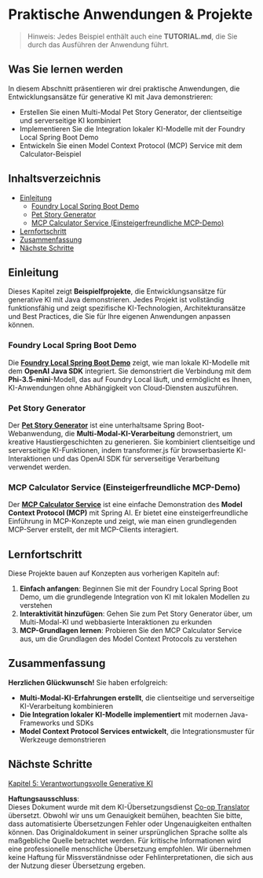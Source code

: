 <!--
CO_OP_TRANSLATOR_METADATA:
{
  "original_hash": "da1b6d87b8a73306b29f9a1bdd681221",
  "translation_date": "2025-07-21T16:32:07+00:00",
  "source_file": "04-PracticalSamples/README.md",
  "language_code": "de"
}
-->
# Praktische Anwendungen & Projekte

> Hinweis: Jedes Beispiel enthält auch eine **TUTORIAL.md**, die Sie durch das Ausführen der Anwendung führt.

## Was Sie lernen werden
In diesem Abschnitt präsentieren wir drei praktische Anwendungen, die Entwicklungsansätze für generative KI mit Java demonstrieren:
- Erstellen Sie einen Multi-Modal Pet Story Generator, der clientseitige und serverseitige KI kombiniert
- Implementieren Sie die Integration lokaler KI-Modelle mit der Foundry Local Spring Boot Demo
- Entwickeln Sie einen Model Context Protocol (MCP) Service mit dem Calculator-Beispiel

## Inhaltsverzeichnis

- [Einleitung](../../../04-PracticalSamples)
  - [Foundry Local Spring Boot Demo](../../../04-PracticalSamples)
  - [Pet Story Generator](../../../04-PracticalSamples)
  - [MCP Calculator Service (Einsteigerfreundliche MCP-Demo)](../../../04-PracticalSamples)
- [Lernfortschritt](../../../04-PracticalSamples)
- [Zusammenfassung](../../../04-PracticalSamples)
- [Nächste Schritte](../../../04-PracticalSamples)

## Einleitung

Dieses Kapitel zeigt **Beispielfprojekte**, die Entwicklungsansätze für generative KI mit Java demonstrieren. Jedes Projekt ist vollständig funktionsfähig und zeigt spezifische KI-Technologien, Architekturansätze und Best Practices, die Sie für Ihre eigenen Anwendungen anpassen können.

### Foundry Local Spring Boot Demo

Die **[Foundry Local Spring Boot Demo](foundrylocal/README.md)** zeigt, wie man lokale KI-Modelle mit dem **OpenAI Java SDK** integriert. Sie demonstriert die Verbindung mit dem **Phi-3.5-mini**-Modell, das auf Foundry Local läuft, und ermöglicht es Ihnen, KI-Anwendungen ohne Abhängigkeit von Cloud-Diensten auszuführen.

### Pet Story Generator

Der **[Pet Story Generator](petstory/README.md)** ist eine unterhaltsame Spring Boot-Webanwendung, die **Multi-Modal-KI-Verarbeitung** demonstriert, um kreative Haustiergeschichten zu generieren. Sie kombiniert clientseitige und serverseitige KI-Funktionen, indem transformer.js für browserbasierte KI-Interaktionen und das OpenAI SDK für serverseitige Verarbeitung verwendet werden.

### MCP Calculator Service (Einsteigerfreundliche MCP-Demo)

Der **[MCP Calculator Service](mcp/calculator/README.md)** ist eine einfache Demonstration des **Model Context Protocol (MCP)** mit Spring AI. Er bietet eine einsteigerfreundliche Einführung in MCP-Konzepte und zeigt, wie man einen grundlegenden MCP-Server erstellt, der mit MCP-Clients interagiert.

## Lernfortschritt

Diese Projekte bauen auf Konzepten aus vorherigen Kapiteln auf:

1. **Einfach anfangen**: Beginnen Sie mit der Foundry Local Spring Boot Demo, um die grundlegende Integration von KI mit lokalen Modellen zu verstehen
2. **Interaktivität hinzufügen**: Gehen Sie zum Pet Story Generator über, um Multi-Modal-KI und webbasierte Interaktionen zu erkunden
3. **MCP-Grundlagen lernen**: Probieren Sie den MCP Calculator Service aus, um die Grundlagen des Model Context Protocols zu verstehen

## Zusammenfassung

**Herzlichen Glückwunsch!** Sie haben erfolgreich:

- **Multi-Modal-KI-Erfahrungen erstellt**, die clientseitige und serverseitige KI-Verarbeitung kombinieren
- **Die Integration lokaler KI-Modelle implementiert** mit modernen Java-Frameworks und SDKs
- **Model Context Protocol Services entwickelt**, die Integrationsmuster für Werkzeuge demonstrieren

## Nächste Schritte

[Kapitel 5: Verantwortungsvolle Generative KI](../05-ResponsibleGenAI/README.md)

**Haftungsausschluss**:  
Dieses Dokument wurde mit dem KI-Übersetzungsdienst [Co-op Translator](https://github.com/Azure/co-op-translator) übersetzt. Obwohl wir uns um Genauigkeit bemühen, beachten Sie bitte, dass automatisierte Übersetzungen Fehler oder Ungenauigkeiten enthalten können. Das Originaldokument in seiner ursprünglichen Sprache sollte als maßgebliche Quelle betrachtet werden. Für kritische Informationen wird eine professionelle menschliche Übersetzung empfohlen. Wir übernehmen keine Haftung für Missverständnisse oder Fehlinterpretationen, die sich aus der Nutzung dieser Übersetzung ergeben.